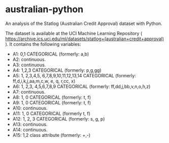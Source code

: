 # australian-python
An analysis of the Statlog (Australian Credit Approval) dataset with Python.

The dataset is available at the UCI Machine Learning Repository ( https://archive.ics.uci.edu/ml/datasets/statlog+(australian+credit+approval) ). It contains the following variables:

- A1: 0,1 CATEGORICAL (formerly: a,b)
- A2: continuous.
- A3: continuous.
- A4: 1,2,3 CATEGORICAL (formerly: p,g,gg)
- A5: 1, 2,3,4,5, 6,7,8,9,10,11,12,13,14 CATEGORICAL (formerly: ff,d,i,k,j,aa,m,c,w, e, q, r,cc, x)
- A6: 1, 2,3, 4,5,6,7,8,9 CATEGORICAL (formerly: ff,dd,j,bb,v,n,o,h,z)
- A7: continuous.
- A8: 1, 0 CATEGORICAL (formerly: t, f)
- A9: 1, 0 CATEGORICAL (formerly: t, f)
- A10: continuous.
- A11: 1, 0 CATEGORICAL (formerly t, f)
- A12: 1, 2, 3 CATEGORICAL (formerly: s, g, p)
- A13: continuous.
- A14: continuous.
- A15: 1,2 class attribute (formerly: +,-) 
